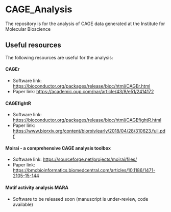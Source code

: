 # CAGE_Analysis
The repository is for the analysis of CAGE data generated at the Institute for Molecular Bioscience

## Useful resources 
The following resources are useful for the analysis: 

#### CAGEr
* Software link: https://bioconductor.org/packages/release/bioc/html/CAGEr.html 
* Paper link: https://academic.oup.com/nar/article/43/8/e51/2414172

#### CAGEfightR
* Software link: https://bioconductor.org/packages/release/bioc/html/CAGEfightR.html
* Paper link: https://www.biorxiv.org/content/biorxiv/early/2018/04/28/310623.full.pdf 

#### Moirai - a comprehensive CAGE analysis toolbox 
* Software link: https://sourceforge.net/projects/moirai/files/
* Paper link: https://bmcbioinformatics.biomedcentral.com/articles/10.1186/1471-2105-15-144

#### Motif activity analysis MARA
* Software to be released soon (manuscript is under-review, code available)
